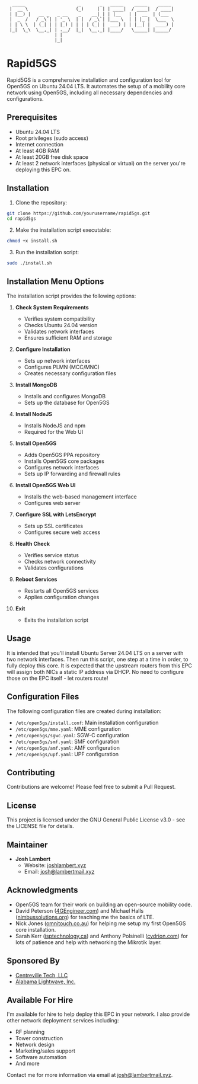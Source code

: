 ```
  _____                    _       _   _____    _____    _____ 
 |  __ \                  (_)     | | | ____|  / ____|  / ____|
 | |__) |   __ _   _ __    _    __| | | |__   | |  __  | (___  
 |  _  /   / _\`| | '_ \  | |  / _\`| |___ \  | | |_ |  \___  \ 
 | | \ \  | (_| | | |_) | | | | (_| |  ___) | | |__| |  ____) |
 |_|  \_\  \__,_| | .__/  |_|  \__,_| |____/   \_____| |_____/ 
                  | |                                          
                  |_|                                          
```

# Rapid5GS

Rapid5GS is a comprehensive installation and configuration tool for Open5GS on Ubuntu 24.04 LTS. It automates the setup of a mobility core network using Open5GS, including all necessary dependencies and configurations.

## Prerequisites

- Ubuntu 24.04 LTS
- Root privileges (sudo access)
- Internet connection
- At least 4GB RAM
- At least 20GB free disk space
- At least 2 network interfaces (physical or virtual) on the server you're deploying this EPC on.

## Installation

1. Clone the repository:
```bash
git clone https://github.com/yourusername/rapid5gs.git
cd rapid5gs
```

2. Make the installation script executable:
```bash
chmod +x install.sh
```

3. Run the installation script:
```bash
sudo ./install.sh
```

## Installation Menu Options

The installation script provides the following options:

1. **Check System Requirements**
   - Verifies system compatibility
   - Checks Ubuntu 24.04 version
   - Validates network interfaces
   - Ensures sufficient RAM and storage

2. **Configure Installation**
   - Sets up network interfaces
   - Configures PLMN (MCC/MNC)
   - Creates necessary configuration files

3. **Install MongoDB**
   - Installs and configures MongoDB
   - Sets up the database for Open5GS

4. **Install NodeJS**
   - Installs NodeJS and npm
   - Required for the Web UI

5. **Install Open5GS**
   - Adds Open5GS PPA repository
   - Installs Open5GS core packages
   - Configures network interfaces
   - Sets up IP forwarding and firewall rules

6. **Install Open5GS Web UI**
   - Installs the web-based management interface
   - Configures web server

7. **Configure SSL with LetsEncrypt**
   - Sets up SSL certificates
   - Configures secure web access

8. **Health Check**
   - Verifies service status
   - Checks network connectivity
   - Validates configurations

9. **Reboot Services**
   - Restarts all Open5GS services
   - Applies configuration changes

10. **Exit**
    - Exits the installation script

## Usage

It is intended that you'll install Ubuntu Server 24.04 LTS on a server with two network interfaces. Then run this script, one step at a time in order, to fully deploy this core. It is expected that the upstream routers from this EPC will assign both NICs a static IP address via DHCP. No need to configure those on the EPC itself - let routers route!

## Configuration Files

The following configuration files are created during installation:

- `/etc/open5gs/install.conf`: Main installation configuration
- `/etc/open5gs/mme.yaml`: MME configuration
- `/etc/open5gs/sgwc.yaml`: SGW-C configuration
- `/etc/open5gs/smf.yaml`: SMF configuration
- `/etc/open5gs/amf.yaml`: AMF configuration
- `/etc/open5gs/upf.yaml`: UPF configuration

## Contributing

Contributions are welcome! Please feel free to submit a Pull Request.

## License

This project is licensed under the GNU General Public License v3.0 - see the LICENSE file for details.

## Maintainer

- **Josh Lambert**
  - Website: [joshlambert.xyz](https://joshlambert.xyz)
  - Email: josh@lambertmail.xyz

## Acknowledgments

- Open5GS team for their work on building an open-source mobility code.
- David Peterson ([4GEngineer.com](https://4gengineer.com)) and Michael Halls ([nimbussolutions.org](https://nimbussolutions.org)) for teaching me the basics of LTE.
- Nick Jones ([omnitouch.co.au](https://omnitouch.co.au)) for helping me setup my first Open5GS core installation.
- Sarah Kerr ([isptechnology.ca](https://isptechnology.ca)) and Anthony Polsinelli ([cydrion.com](https://cydrion.com)) for lots of patience and help with networking the Mikrotik layer.

## Sponsored By

- [Centreville Tech, LLC](https://centrevilletech.com)
- [Alabama Lightwave, Inc.](https://alabamalightwave.com)

## Available For Hire

I'm available for hire to help deploy this EPC in your network. I also provide other network deployment services including:

- RF planning
- Tower construction
- Network design
- Marketing/sales support
- Software automation
- And more

Contact me for more information via email at josh@lambertmail.xyz.

